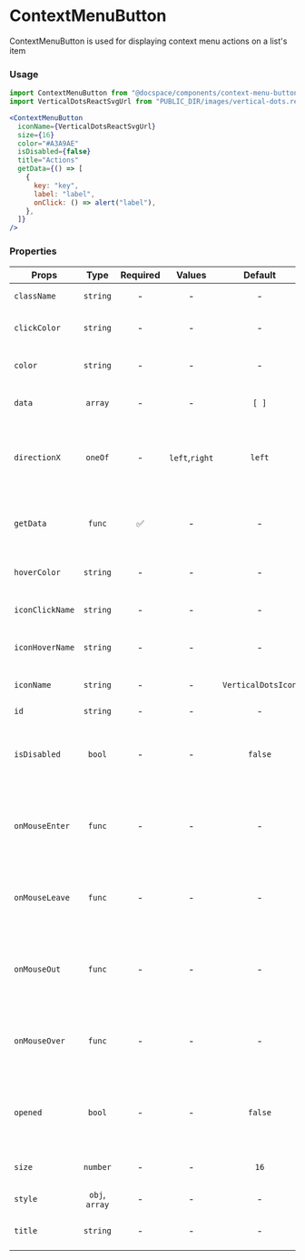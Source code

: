 # ContextMenuButton

ContextMenuButton is used for displaying context menu actions on a list's item

### Usage

```js
import ContextMenuButton from "@docspace/components/context-menu-button";
import VerticalDotsReactSvgUrl from "PUBLIC_DIR/images/vertical-dots.react.svg?url";
```

```jsx
<ContextMenuButton
  iconName={VerticalDotsReactSvgUrl}
  size={16}
  color="#A3A9AE"
  isDisabled={false}
  title="Actions"
  getData={() => [
    {
      key: "key",
      label: "label",
      onClick: () => alert("label"),
    },
  ]}
/>
```

### Properties

| Props           |      Type      | Required |     Values     |      Default       | Description                                           |
| --------------- | :------------: | :------: | :------------: | :----------------: | ----------------------------------------------------- |
| `className`     |    `string`    |    -     |       -        |         -          | Accepts class                                         |
| `clickColor`    |    `string`    |    -     |       -        |         -          | Specifies the icon click color                        |
| `color`         |    `string`    |    -     |       -        |         -          | Specifies the icon color                              |
| `data`          |    `array`     |    -     |       -        |       `[ ]`        | Array of options for display                          |
| `directionX`    |    `oneOf`     |    -     | `left`,`right` |       `left`       | What the button will trigger when mouse out of button |
| `getData`       |     `func`     |    ✅    |       -        |         -          | Function for converting to inner data                 |
| `hoverColor`    |    `string`    |    -     |       -        |         -          | Specifies the icon hover color                        |
| `iconClickName` |    `string`    |    -     |       -        |         -          | Specifies the icon click name                         |
| `iconHoverName` |    `string`    |    -     |       -        |         -          | Specifies the icon hover name                         |
| `iconName`      |    `string`    |    -     |       -        | `VerticalDotsIcon` | Specifies the icon name                               |
| `id`            |    `string`    |    -     |       -        |         -          | Accepts id                                            |
| `isDisabled`    |     `bool`     |    -     |       -        |      `false`       | Tells when the button should present a disabled state |
| `onMouseEnter`  |     `func`     |    -     |       -        |         -          | What the button will trigger when mouse hovered       |
| `onMouseLeave`  |     `func`     |    -     |       -        |         -          | What the button will trigger when mouse leave         |
| `onMouseOut`    |     `func`     |    -     |       -        |         -          | What the button will trigger when mouse out of button |
| `onMouseOver`   |     `func`     |    -     |       -        |         -          | What the button will trigger when mouse over button   |
| `opened`        |     `bool`     |    -     |       -        |      `false`       | Tells when the button should present a opened state   |
| `size`          |    `number`    |    -     |       -        |        `16`        | Specifies the icon size                               |
| `style`         | `obj`, `array` |    -     |       -        |         -          | Accepts css style                                     |
| `title`         |    `string`    |    -     |       -        |         -          | Specifies the icon title                              |
